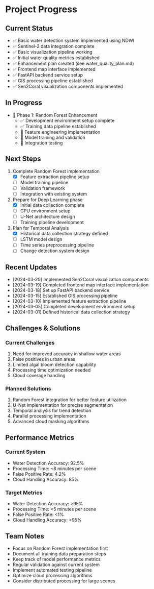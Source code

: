 # Project Progress

## Current Status
- ✅ Basic water detection system implemented using NDWI
- ✅ Sentinel-2 data integration complete
- ✅ Basic visualization pipeline working
- ✅ Initial water quality metrics established
- ✅ Enhancement plan created (see water_quality_plan.md)
- ✅ Frontend map interface implemented
- ✅ FastAPI backend service setup
- ✅ GIS processing pipeline established
- ✅ Sen2Coral visualization components implemented

## In Progress
- 🔄 Phase 1: Random Forest Enhancement
  - ✅ Development environment setup complete
  - ✅ Training data pipeline established
  - 🔄 Feature engineering implementation
  - 🔄 Model training and validation
  - 🔄 Integration testing

## Next Steps
1. Complete Random Forest implementation
   - [x] Feature extraction pipeline setup
   - [ ] Model training pipeline
   - [ ] Validation framework
   - [ ] Integration with existing system

2. Prepare for Deep Learning phase
   - [x] Initial data collection complete
   - [ ] GPU environment setup
   - [ ] U-Net architecture design
   - [ ] Training pipeline development

3. Plan for Temporal Analysis
   - [x] Historical data collection strategy defined
   - [ ] LSTM model design
   - [ ] Time series preprocessing pipeline
   - [ ] Change detection system design

## Recent Updates
- [2024-03-20] Implemented Sen2Coral visualization components
- [2024-03-19] Completed frontend map interface implementation
- [2024-03-18] Set up FastAPI backend service
- [2024-03-15] Established GIS processing pipeline
- [2024-03-10] Implemented feature extraction pipeline
- [2024-03-05] Completed development environment setup
- [2024-03-01] Defined historical data collection strategy

## Challenges & Solutions
### Current Challenges
1. Need for improved accuracy in shallow water areas
2. False positives in urban areas
3. Limited algal bloom detection capability
4. Processing time optimization needed
5. Cloud coverage handling

### Planned Solutions
1. Random Forest integration for better feature utilization
2. U-Net implementation for precise segmentation
3. Temporal analysis for trend detection
4. Parallel processing implementation
5. Advanced cloud masking algorithms

## Performance Metrics
### Current System
- Water Detection Accuracy: 92.5%
- Processing Time: ~8 minutes per scene
- False Positive Rate: 4.2%
- Cloud Handling Accuracy: 85%

### Target Metrics
- Water Detection Accuracy: >95%
- Processing Time: <5 minutes per scene
- False Positive Rate: <1%
- Cloud Handling Accuracy: >95%

## Team Notes
- Focus on Random Forest implementation first
- Document all training data preparation steps
- Keep track of model performance metrics
- Regular validation against current system
- Implement automated testing pipeline
- Optimize cloud processing algorithms
- Consider distributed processing for large scenes 